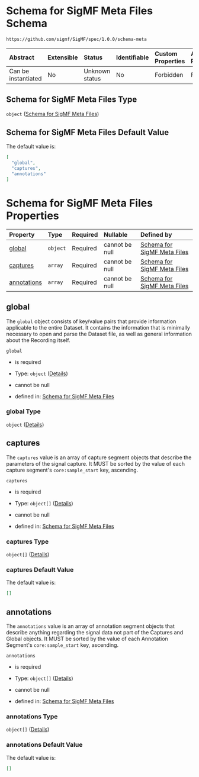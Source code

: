 # Schema for SigMF Meta Files Schema

```txt
https://github.com/sigmf/SigMF/spec/1.0.0/schema-meta
```



| Abstract            | Extensible | Status         | Identifiable | Custom Properties | Additional Properties | Access Restrictions | Defined In                                                       |
| :------------------ | :--------- | :------------- | :----------- | :---------------- | :-------------------- | :------------------ | :--------------------------------------------------------------- |
| Can be instantiated | No         | Unknown status | No           | Forbidden         | Forbidden             | none                | [sigmf.schema.json](../sigmf.schema.json "open original schema") |

## Schema for SigMF Meta Files Type

`object` ([Schema for SigMF Meta Files](sigmf.md))

## Schema for SigMF Meta Files Default Value

The default value is:

```json
[
  "global",
  "captures",
  "annotations"
]
```

# Schema for SigMF Meta Files Properties

| Property                    | Type     | Required | Nullable       | Defined by                                                                                                        |
| :-------------------------- | :------- | :------- | :------------- | :---------------------------------------------------------------------------------------------------------------- |
| [global](#global)           | `object` | Required | cannot be null | [Schema for SigMF Meta Files](sigmf-properties-global.md "#/properties/global#/properties/global")                |
| [captures](#captures)       | `array`  | Required | cannot be null | [Schema for SigMF Meta Files](sigmf-properties-captures.md "#/properties/captures#/properties/captures")          |
| [annotations](#annotations) | `array`  | Required | cannot be null | [Schema for SigMF Meta Files](sigmf-properties-annotations.md "#/properties/annotations#/properties/annotations") |

## global

The `global` object consists of key/value pairs that provide information applicable to the entire Dataset. It contains the information that is minimally necessary to open and parse the Dataset file, as well as general information about the Recording itself.

`global`

*   is required

*   Type: `object` ([Details](sigmf-properties-global.md))

*   cannot be null

*   defined in: [Schema for SigMF Meta Files](sigmf-properties-global.md "#/properties/global#/properties/global")

### global Type

`object` ([Details](sigmf-properties-global.md))

## captures

The `captures` value is an array of capture segment objects that describe the parameters of the signal capture. It MUST be sorted by the value of each capture segment's `core:sample_start` key, ascending.

`captures`

*   is required

*   Type: `object[]` ([Details](sigmf-properties-captures-items.md))

*   cannot be null

*   defined in: [Schema for SigMF Meta Files](sigmf-properties-captures.md "#/properties/captures#/properties/captures")

### captures Type

`object[]` ([Details](sigmf-properties-captures-items.md))

### captures Default Value

The default value is:

```json
[]
```

## annotations

The `annotations` value is an array of annotation segment objects that describe anything regarding the signal data not part of the Captures and Global objects. It MUST be sorted by the value of each Annotation Segment's `core:sample_start` key, ascending.

`annotations`

*   is required

*   Type: `object[]` ([Details](sigmf-properties-annotations-items.md))

*   cannot be null

*   defined in: [Schema for SigMF Meta Files](sigmf-properties-annotations.md "#/properties/annotations#/properties/annotations")

### annotations Type

`object[]` ([Details](sigmf-properties-annotations-items.md))

### annotations Default Value

The default value is:

```json
[]
```
